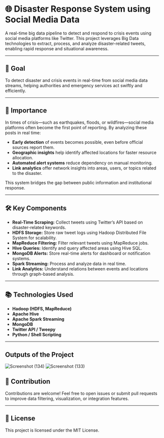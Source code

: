 # 🌐 Disaster Response System using Social Media Data

A real-time big data pipeline to detect and respond to crisis events using social media platforms like Twitter. This project leverages Big Data technologies to extract, process, and analyze disaster-related tweets, enabling rapid response and situational awareness.

---

## 🚀 Goal

To detect disaster and crisis events in real-time from social media data streams, helping authorities and emergency services act swiftly and efficiently.

---

## 🎯 Importance

In times of crisis—such as earthquakes, floods, or wildfires—social media platforms often become the first point of reporting. By analyzing these posts in real time:

- **Early detection** of events becomes possible, even before official sources report them.
- **Geographic insights** help identify affected locations for faster resource allocation.
- **Automated alert systems** reduce dependency on manual monitoring.
- **Link analytics** offer network insights into areas, users, or topics related to the disaster.

This system bridges the gap between public information and institutional response.

---

## 🛠️ Key Components

- **Real-Time Scraping:** Collect tweets using Twitter’s API based on disaster-related keywords.
- **HDFS Storage:** Store raw tweet logs using Hadoop Distributed File System for scalability.
- **MapReduce Filtering:** Filter relevant tweets using MapReduce jobs.
- **Hive Queries:** Identify and query affected areas using Hive SQL.
- **MongoDB Alerts:** Store real-time alerts for dashboard or notification systems.
- **Spark Streaming:** Process and analyze data in real time.
- **Link Analytics:** Understand relations between events and locations through graph-based analysis.

---

## 📚 Technologies Used

- **Hadoop (HDFS, MapReduce)**
- **Apache Hive**
- **Apache Spark Streaming**
- **MongoDB**
- **Twitter API / Tweepy**
- **Python / Shell Scripting**

---
## Outputs of the Project 
![Screenshot (134)](https://github.com/user-attachments/assets/e7a199f2-13b7-467c-83a8-cbf6ff9c6a66)
![Screenshot (133)](https://github.com/user-attachments/assets/bd2f2a8b-d2e4-4038-a995-00ef6f8a3a33)



## 🤝 Contribution

Contributions are welcome! Feel free to open issues or submit pull requests to improve data filtering, visualization, or integration features.

---

## 📄 License

This project is licensed under the MIT License.

